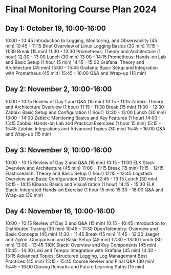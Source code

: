 # Final Monitoring Course Plan 2024

## Day 1: October 19, 10:00-16:00
10:00 - 10:45 Introduction to Logging, Monitoring, and Observability (45 min)
10:45 - 11:15 Brief Overview of Linux Logging Basics (30 min)
11:15 - 11:30 Break (15 min)
11:30 - 12:30 Prometheus: Theory and Architecture (1 hour)
12:30 - 13:00 Lunch (30 min)
13:00 - 14:15 Prometheus: Hands-on Lab and Basic Setup (1 hour 15 min)
14:15 - 15:00 Grafana: Theory and Architecture (45 min)
15:00 - 15:45 Grafana: Basic Setup and Integration with Prometheus (45 min)
15:45 - 16:00 Q&A and Wrap-up (15 min)

## Day 2: November 2, 10:00-16:00
10:00 - 10:15 Review of Day 1 and Q&A (15 min)
10:15 - 11:15 Zabbix: Theory and Architecture Overview (1 hour)
11:15 - 11:30 Break (15 min)
11:30 - 12:30 Zabbix: Basic Setup and Configuration (1 hour)
12:30 - 13:00 Lunch (30 min)
13:00 - 14:00 Zabbix: Monitoring Basics and Key Features (1 hour)
14:00 - 15:15 Zabbix: Hands-on Lab and Practical Exercises (1 hour 15 min)
15:15 - 15:45 Zabbix: Integrations and Advanced Topics (30 min)
15:45 - 16:00 Q&A and Wrap-up (15 min)

## Day 3: November 9, 10:00-16:00
10:00 - 10:15 Review of Day 2 and Q&A (15 min)
10:15 - 11:00 ELK Stack Overview and Architecture (45 min)
11:00 - 11:15 Break (15 min)
11:15 - 12:15 Elasticsearch: Theory and Basic Setup (1 hour)
12:15 - 12:45 Logstash: Overview and Basic Configuration (30 min)
12:45 - 13:15 Lunch (30 min)
13:15 - 14:15 Kibana: Basics and Visualization (1 hour)
14:15 - 15:30 ELK Stack: Integrated Hands-on Exercise (1 hour 15 min)
15:30 - 16:00 Q&A and Wrap-up (30 min)

## Day 4: November 16, 10:00-16:00
10:00 - 10:15 Review of Day 3 and Q&A (15 min)
10:15 - 10:45 Introduction to Distributed Tracing (30 min)
10:45 - 11:30 OpenTelemetry: Overview and Basic Concepts (45 min)
11:30 - 11:45 Break (15 min)
11:45 - 12:30 Jaeger and Zipkin: Comparison and Basic Setup (45 min)
12:30 - 13:00 Lunch (30 min)
13:00 - 13:45 TICK Stack: Overview and Key Components (45 min)
13:45 - 14:30 Loki and Tempo: Integration with Grafana (45 min)
14:30 - 15:15 Advanced Topics: Structured Logging, Log Management Best Practices (45 min)
15:15 - 15:45 Course Review and Final Q&A (30 min)
15:45 - 16:00 Closing Remarks and Future Learning Paths (15 min)

